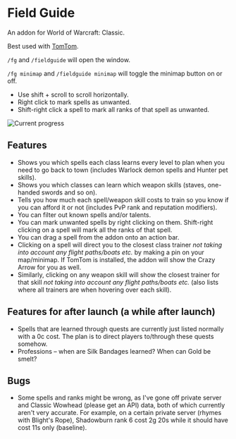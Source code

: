 # Field Guide
An addon for World of Warcraft: Classic.

Best used with [TomTom](https://www.curseforge.com/wow/addons/tomtom).

`/fg` and `/fieldguide` will open the window.

`/fg minimap` and `/fieldguide minimap` will toggle the minimap button on or off.

- Use shift + scroll to scroll horizontally.
- Right click to mark spells as unwanted.
- Shift-right click a spell to mark all ranks of that spell as unwanted.

![Current progress](https://i.imgur.com/CIbDcin.png)

## Features
- Shows you which spells each class learns every level to plan when you need to go back to town (includes Warlock demon spells and Hunter pet skills).
- Shows you which classes can learn which weapon skills (staves, one-handed swords and so on).
- Tells you how much each spell/weapon skill costs to train so you know if you can afford it or not (includes PvP rank and reputation modifiers).
- You can filter out known spells and/or talents.
- You can mark unwanted spells by right clicking on them. Shift-right clicking on a spell will mark all the ranks of that spell.
- You can drag a spell from the addon onto an action bar.
- Clicking on a spell will direct you to the closest class trainer *not taking into account any flight paths/boats etc.* by making a pin on your map/minimap. If TomTom is installed, the addon will show the Crazy Arrow for you as well.
- Similarly, clicking on any weapon skill will show the closest trainer for that skill *not taking into account any flight paths/boats etc.* (also lists where all trainers are when hovering over each skill).

## Features for after launch (a while after launch)
- Spells that are learned through quests are currently just listed normally with a 0c cost. The plan is to direct players to/through these quests somehow.
- Professions – when are Silk Bandages learned? When can Gold be smelt?

## Bugs
- Some spells and ranks might be wrong, as I've gone off private server and Classic Wowhead (please get an API) data, both of which currently aren't very accurate. For example, on a certain private server (rhymes with Blight's Rope), Shadowburn rank 6 cost 2g 20s while it should have cost 11s only (baseline).

